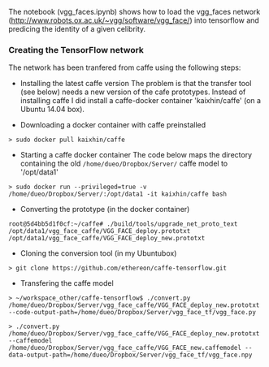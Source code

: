 The notebook (vgg_faces.ipynb) shows how to load the vgg_faces network (http://www.robots.ox.ac.uk/~vgg/software/vgg_face/) into tensorflow and predicing the identity of a given celibrity.

### Creating the TensorFlow network
The network has been tranfered from caffe using the following steps:

* Installing the latest caffe version
The problem is that the transfer tool (see below) needs a new version of the cafe prototypes. Instead of installing caffe I did install a caffe-docker container 'kaixhin/caffe' (on a Ubuntu 14.04 box).

* Downloading a docker container with caffe preinstalled
```
> sudo docker pull kaixhin/caffe 
```

* Starting a caffe docker container
The code below maps the directory containing the old `/home/dueo/Dropbox/Server/` caffe model to '/opt/data1'
```
> sudo docker run --privileged=true -v /home/dueo/Dropbox/Server/:/opt/data1 -it kaixhin/caffe bash
```

* Converting the prototype (in the docker container)
```
root@5d4bb5d1f0cf:~/caffe# ./build/tools/upgrade_net_proto_text /opt/data1/vgg_face_caffe/VGG_FACE_deploy.prototxt /opt/data1/vgg_face_caffe/VGG_FACE_deploy_new.prototxt 
```

* Cloning the conversion tool (in my Ubuntubox)
```
> git clone https://github.com/ethereon/caffe-tensorflow.git
```

* Transfering the caffe model
```
> ~/workspace_other/caffe-tensorflow$ ./convert.py /home/dueo/Dropbox/Server/vgg_face_caffe/VGG_FACE_deploy_new.prototxt --code-output-path=/home/dueo/Dropbox/Server/vgg_face_tf/vgg_face.py

> ./convert.py /home/dueo/Dropbox/Server/vgg_face_caffe/VGG_FACE_deploy_new.prototxt --caffemodel /home/dueo/Dropbox/Server/vgg_face_caffe/VGG_FACE_new.caffemodel --data-output-path=/home/dueo/Dropbox/Server/vgg_face_tf/vgg_face.npy
```
